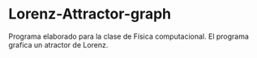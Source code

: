 # Lorenz-Attractor-graph
Programa elaborado para la clase de Física computacional. El programa grafica un atractor de Lorenz. 
